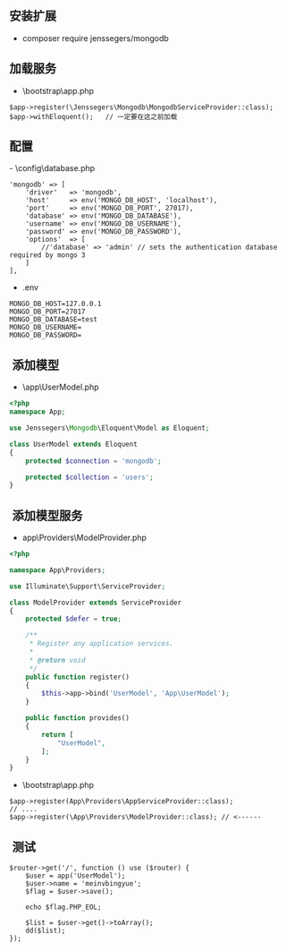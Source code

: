 ## 安装扩展

- composer require jenssegers/mongodb
 
## 加载服务
- \bootstrap\app.php
```
$app->register(\Jenssegers\Mongodb\MongodbServiceProvider::class);
$app->withEloquent();   // 一定要在这之前加载
```

## 配置

- \config\database.php
```
'mongodb' => [
    'driver'   => 'mongodb',
    'host'     => env('MONGO_DB_HOST', 'localhost'),
    'port'     => env('MONGO_DB_PORT', 27017),
    'database' => env('MONGO_DB_DATABASE'),
    'username' => env('MONGO_DB_USERNAME'),
    'password' => env('MONGO_DB_PASSWORD'),
    'options'  => [
        //'database' => 'admin' // sets the authentication database required by mongo 3
    ]
],

```

- .env
```
MONGO_DB_HOST=127.0.0.1
MONGO_DB_PORT=27017
MONGO_DB_DATABASE=test
MONGO_DB_USERNAME=
MONGO_DB_PASSWORD=
```
##  添加模型
- \app\UserModel.php
```php
<?php
namespace App;

use Jenssegers\Mongodb\Eloquent\Model as Eloquent;

class UserModel extends Eloquent
{
    protected $connection = 'mongodb';

    protected $collection = 'users';
}

```

##  添加模型服务
- app\Providers\ModelProvider.php
```php
<?php

namespace App\Providers;

use Illuminate\Support\ServiceProvider;

class ModelProvider extends ServiceProvider
{
    protected $defer = true;

    /**
     * Register any application services.
     *
     * @return void
     */
    public function register()
    {
        $this->app->bind('UserModel', 'App\UserModel');
    }

    public function provides()
    {
        return [
            "UserModel",
        ];
    }
}

```

- \bootstrap\app.php
```
$app->register(App\Providers\AppServiceProvider::class);
// ....
$app->register(\App\Providers\ModelProvider::class); // <------
```

##  测试
```
$router->get('/', function () use ($router) {
    $user = app('UserModel');
    $user->name = 'meinvbingyue';
    $flag = $user->save();

    echo $flag.PHP_EOL;

    $list = $user->get()->toArray();
    dd($list);
});


```
